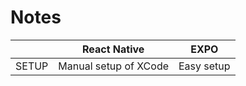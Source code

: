 # Notes

|       | React Native          | EXPO       |
| ----- | --------------------- | ---------- |
| SETUP | Manual setup of XCode | Easy setup |